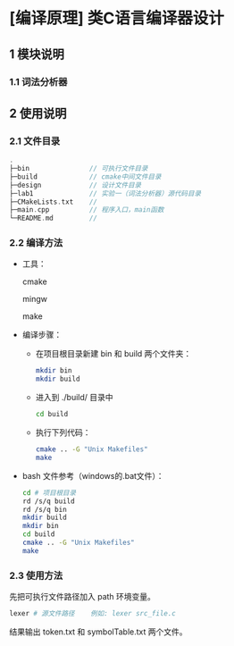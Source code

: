 # [编译原理] 类C语言编译器设计

## 1 模块说明

### 1.1 词法分析器

## 2 使用说明

### 2.1 文件目录

```c
.
├─bin				// 可执行文件目录
├─build				// cmake中间文件目录
├─design			// 设计文件目录
├─lab1				// 实验一（词法分析器）源代码目录
├─CMakeLists.txt	// 
├─main.cpp			// 程序入口，main函数
└─README.md			// 
```

### 2.2 编译方法

* 工具：

  cmake

  mingw

  make

* 编译步骤：

  * 在项目根目录新建 bin 和 build 两个文件夹：

    ```bash
    mkdir bin
    mkdir build
    ```

  * 进入到 ./build/ 目录中

    ```bash
    cd build
    ```

  * 执行下列代码：

    ```bash
    cmake .. -G "Unix Makefiles"
    make
    ```

* bash 文件参考（windows的.bat文件）：

  ```bash
  cd # 项目根目录
  rd /s/q build
  rd /s/q bin
  mkdir build
  mkdir bin
  cd build
  cmake .. -G "Unix Makefiles"
  make
  ```

### 2.3 使用方法

先把可执行文件路径加入 path 环境变量。

```bash
lexer # 源文件路径    例如: lexer src_file.c
```

结果输出 token.txt 和 symbolTable.txt 两个文件。

